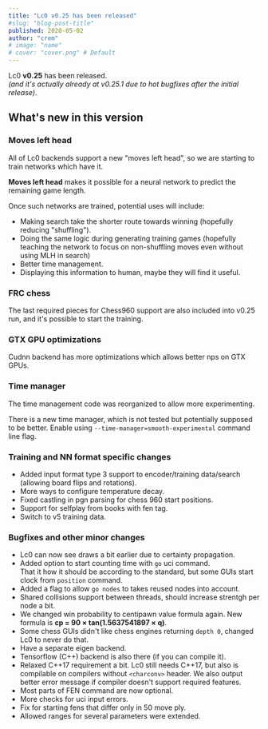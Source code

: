 ```yaml
---
title: "Lc0 v0.25 has been released"
#slug: "blog-post-title"
published: 2020-05-02
author: "crem"
# image: "name"
# cover: "cover.png" # Default
---
```


Lc0 **v0.25** has been released.  
*(and it's actually already at v0.25.1 due to hot bugfixes after the initial release)*.


<!--more-->


## What's new in this version

### Moves left head

All of Lc0 backends support a new "moves left head", so we are starting to
train networks which have it.

**Moves left head** makes it possible for a neural network to predict the
remaining game length.

Once such networks are trained, potential uses will include:
* Making search take the shorter route towards winning (hopefully reducing "shuffling").
* Doing the same logic during generating training games (hopefully teaching the network
  to focus on non-shuffling moves even without using MLH in search)
* Better time management.
* Displaying this information to human, maybe they will find it useful.

### FRC chess

The last required pieces for Chess960 support are also included into v0.25 run,
and it's possible to start the training.

### GTX GPU optimizations

Cudnn backend has more optimizations which allows better nps on GTX GPUs.

### Time manager

The time management code was reorganized to allow more experimenting.

There is a new time manager, which is not tested but potentially supposed to be better.
Enable using `--time-manager=smooth-experimental` command line flag.

### Training and NN format specific changes
* Added input format type 3 support to encoder/training data/search  
  (allowing board flips and rotations).
* More ways to configure temperature decay.
* Fixed castling in pgn parsing for chess 960 start positions.
* Support for selfplay from books with fen tag.
* Switch to v5 training data.

### Bugfixes and other minor changes

* Lc0 can now see draws a bit earlier due to certainty propagation.
* Added option to start counting time with `go` uci command.  
  That it how it should be according to the standard, but some GUIs start clock
  from `position` command.
* Added a flag to allow `go nodes` to takes reused nodes into account.
* Shared collisions support between threads, should increase strentgh per node a bit.
* We changed win probability to centipawn value formula again. New formula is
  **cp = 90 × tan(1.5637541897 × q)**.
* Some chess GUIs didn't like chess engines returning `depth 0`, changed Lc0 to
  never do that.
* Have a separate eigen backend.
* Tensorflow (C++) backend is also there (if you can compile it).
* Relaxed C++17 requirement a bit. Lc0 still needs C++17, but also is compilable on
  compilers without `<charconv>` header. We also output better error message if
  compiler doesn't support required features.
* Most parts of FEN command are now optional.
* More checks for uci input errors.
* Fix for starting fens that differ only in 50 move ply.
* Allowed ranges for several parameters were extended.
